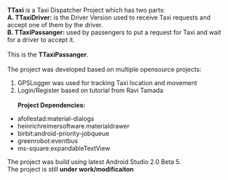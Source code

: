 **TTaxi** is a Taxi Dispatcher Project which has two parts:<br />
**A. TTaxiDriver:** is the Driver Version used to receive Taxi requests and accept one of them by the driver.<br />
**B. TTaxiPassanger:** used by passengers to put a request for Taxi and wait for a driver to accept it.<br /><br />
This is the **TTaxiPassanger**.<br /><br />
The project was developed based on multiple opensource projects:<br />
1. GPSLogger was used for tracking Taxi location and movement<br />
2. Login/Register based on tutorial from Ravi Tamada
<br /><br />
**Project Dependencies:**<br />
- afollestad:material-dialogs<br />
- heinrichreimersoftware.materialdrawer<br />
- birbit:android-priority-jobqueue<br />
- greenrobot:eventbus<br />
- ms-square:expandableTextView<br />


The project was build using latest Android Studio 2.0 Beta 5.<br />
The project is still **under work/modificaiton**  



